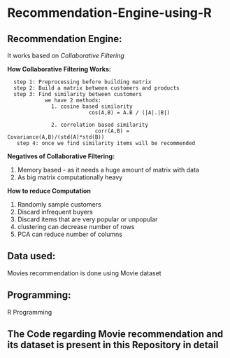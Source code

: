 # Recommendation-Engine-using-R


## Recommendation Engine:
   
   It works based on *Collaborative Filtering*
   
 **How Collaborative Filtering Works:**
      
      step 1: Preprocessing before building matrix
      step 2: Build a matrix between customers and products
      step 3: Find similarity between customers
                we have 2 methods:
                  1. cosine based similarity
                              cos(A,B) = A.B / (|A|.|B|)
                  
                  2. correlation based similarity
                                corr(A,B) = Covariance(A,B)/(std(A)*std(B))
       step 4: once we find similarity items will be recommended
       
       
 **Negatives of Collaborative Filtering:**
 1. Memory based - as it needs a huge amount of matrix with data
 2. As big matrix computationally heavy
 
 **How to reduce Computation**
 1. Randomly sample customers
 2. Discard infrequent buyers
 3. Discard items that are very popular or unpopular
 4. clustering can decrease number of rows
 5. PCA can reduce number of columns
 
 
 ## Data used:
 
 Movies recommendation is done using Movie dataset
 
 ## Programming:

 R Programming
 
 ## The Code regarding Movie recommendation and its dataset is present in this Repository in detail




